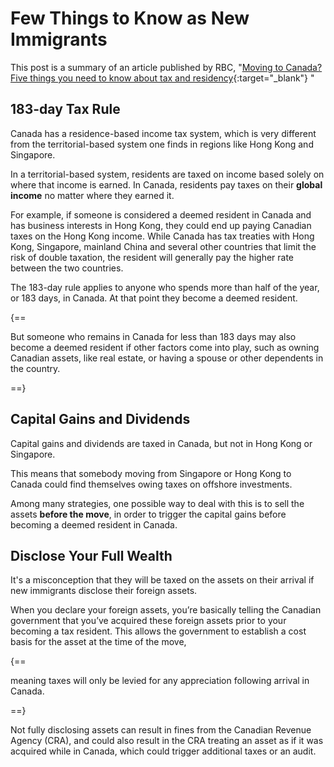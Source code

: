 # Few Things to Know as New Immigrants 

This post is a summary of an article published by RBC, "[Moving to Canada? Five things you need to know about tax and residency](https://www.rbcwealthmanagement.com/en-asia/insights/moving-to-canada-five-things-you-need-to-know-about-tax-and-residency){:target="_blank"} "

## 183-day Tax Rule

Canada has a residence-based income tax system, which is very different from the territorial-based system one finds in regions like Hong Kong and Singapore. 

In a territorial-based system, residents are taxed on income based solely on where that income is earned. In Canada, residents pay taxes on their **global income** no matter where they earned it. 

For example, if someone is considered a deemed resident in Canada and has business interests in Hong Kong, they could end up paying Canadian taxes on the Hong Kong income. While Canada has tax treaties with Hong Kong, Singapore, mainland China and several other countries that limit the risk of double taxation, the resident will generally pay the higher rate between the two countries.

The 183-day rule applies to anyone who spends more than half of the year, or 183 days, in Canada. At that point they become a deemed resident. 

{==

But someone who remains in Canada for less than 183 days may also become a deemed resident if other factors come into play, such as owning Canadian assets, like real estate, or having a spouse or other dependents in the country. 

==}


## Capital Gains and Dividends

Capital gains and dividends are taxed in Canada, but not in Hong Kong or Singapore. 

This means that somebody moving from Singapore or Hong Kong to Canada could find themselves owing taxes on offshore investments.

Among many strategies, one possible way to deal with this is to sell the assets **before the move**, in order to trigger the capital gains before becoming a deemed resident in Canada.


## Disclose Your Full Wealth

It's a misconception that they will be taxed on the assets on their arrival if new immigrants disclose their foreign assets.

When you declare your foreign assets, you’re basically telling the Canadian government that you’ve acquired these foreign assets prior to your becoming a tax resident. This allows the government to establish a cost basis for the asset at the time of the move,

{==

meaning taxes will only be levied for any appreciation following arrival in Canada. 

==}

Not fully disclosing assets can result in fines from the Canadian Revenue Agency (CRA), and could also result in the CRA treating an asset as if it was acquired while in Canada, which could trigger additional taxes or an audit.

